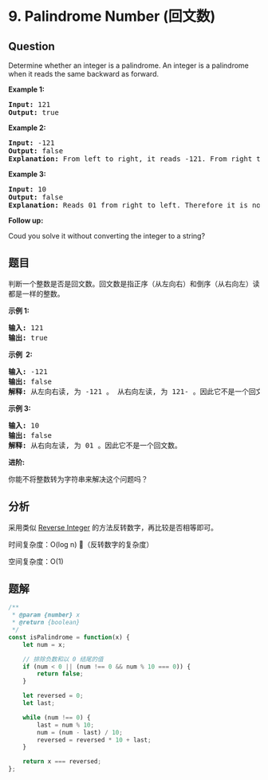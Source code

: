 # 9. Palindrome Number (回文数)

## Question

Determine whether an integer is a palindrome. An integer is a palindrome when it reads the same backward as forward.

**Example 1:**

<pre><strong>Input:</strong> 121
<strong>Output:</strong> true
</pre>

**Example 2:**

<pre><strong>Input:</strong> -121
<strong>Output:</strong> false
<strong>Explanation:</strong> From left to right, it reads -121. From right to left, it becomes 121-. Therefore it is not a palindrome.
</pre>

**Example 3:**

<pre><strong>Input:</strong> 10
<strong>Output:</strong> false
<strong>Explanation:</strong> Reads 01 from right to left. Therefore it is not a palindrome.
</pre>

**Follow up:**

Coud you solve it without converting the integer to a string?

## 题目

判断一个整数是否是回文数。回文数是指正序（从左向右）和倒序（从右向左）读都是一样的整数。

**示例 1:**

<pre><strong>输入:</strong> 121
<strong>输出:</strong> true
</pre>

**示例  2:**

<pre><strong>输入:</strong> -121
<strong>输出:</strong> false
<strong>解释:</strong> 从左向右读, 为 -121 。 从右向左读, 为 121- 。因此它不是一个回文数。
</pre>

**示例 3:**

<pre><strong>输入:</strong> 10
<strong>输出:</strong> false
<strong>解释:</strong> 从右向左读, 为 01 。因此它不是一个回文数。
</pre>

**进阶:**

你能不将整数转为字符串来解决这个问题吗？

## 分析

采用类似 [Reverse Integer](./007.%20Reverse%20Integer.md) 的方法反转数字，再比较是否相等即可。

时间复杂度：O(log n) （反转数字的复杂度）

空间复杂度：O(1)

## 题解

```javascript
/**
 * @param {number} x
 * @return {boolean}
 */
const isPalindrome = function(x) {
    let num = x;

    // 排除负数和以 0 结尾的值
    if (num < 0 || (num !== 0 && num % 10 === 0)) {
        return false;
    }

    let reversed = 0;
    let last;

    while (num !== 0) {
        last = num % 10;
        num = (num - last) / 10;
        reversed = reversed * 10 + last;
    }

    return x === reversed;
};
```
